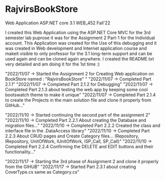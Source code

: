 # RajvirsBookStore
Web Application ASP.NET core 3.1 WEB_452 Fall'22

I created this Web Application using the ASP.NET Core MVC for the 3rd semester lab puprose
it was for the Assignment 2 Part-1 for the Individual account.
This Application was created for the Use of this debugging and it was created in Web development and Internet application course and makeit visible 
to only professor for the 3.1 long-term support and can be used again and can be cloned again anywhere.
I created the README.txt very detailed and am doing it for the 1st time :)


"2022/11/07  ->  Started the Assignment 2 for Creating Web application on BookStore named : "RajvirsBookStore"   "
"2022/11/07  ->  Completed Part 2.1.1"
"2022/11/07  ->  Completed Part 2.1.2 for Debugging"
"2022/11/07  ->  Completed Part 2.1.3 about testing the web app by keeping some cool bootswatch theme to make it unique"
"2022/11/07  ->  Completed Part 2.1.4 to create the Projects in the main solution file and clone it properly from GitHub..."

"2022/11/10  ->  Started continuing the second part of the assignment 2"
"2022/11/10  ->  Completed Part 2.2.1 About creating the Database and migration files..."
"2022/11/10  ->  Completed Part 2.2.2 Created the class and interface file in the .DataAccess library"
"2022/11/10  ->  Completed Part 2.2.3 About CRUD pages and Create Category files... (Repository, IRepository, UnitOfWork, IUnitOfWork, ISP_Call, SP_Call)"
"2022/11/10  ->  Completed Part 2.2.4 Confirming the DELETE and EDIT buttons and their functionality..."

"2022/11/17  ->  Starting the 3rd phase of Assignment 2 and clone it properly from the GIHUB"
"2022/11/17  ->  Started Part 2.3.1 about creating CoverType.cs same as Category.cs"
